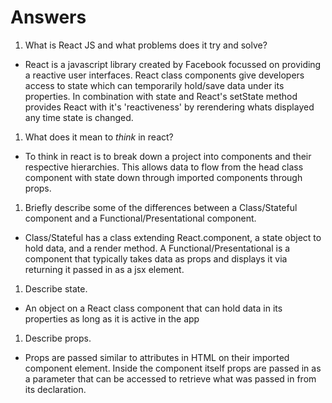 # Answers

1.  What is React JS and what problems does it try and solve?

- React is a javascript library created by Facebook focussed on providing a reactive user interfaces. React class components give developers
    access to state which can temporarily hold/save data under its properties. In combination with state and React's setState method provides 
    React with it's 'reactiveness' by rerendering whats displayed any time state is changed.

1.  What does it mean to _think_ in react?

- To think in react is to break down a project into components and their respective hierarchies. This allows data to flow from the head class component
    with state down through imported components through props.

1.  Briefly describe some of the differences between a Class/Stateful component and a Functional/Presentational component.

- Class/Stateful has a class extending React.component, a state object to hold data, and a render method. A Functional/Presentational is a component
    that typically takes data as props and displays it via returning it passed in as a jsx element.

1.  Describe state.

- An object on a React class component that can hold data in its properties as long as it is active in the app

1.  Describe props.

- Props are passed similar to attributes in HTML on their imported component element. Inside the component itself props are passed in as a parameter that can be accessed
    to retrieve what was passed in from its declaration.
